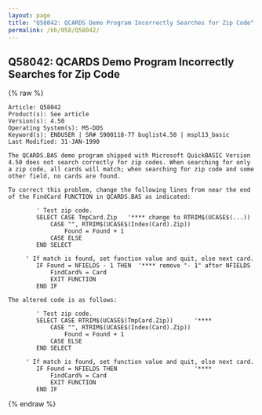```yaml
---
layout: page
title: "Q58042: QCARDS Demo Program Incorrectly Searches for Zip Code"
permalink: /kb/058/Q58042/
---
```


## Q58042: QCARDS Demo Program Incorrectly Searches for Zip Code

{% raw %}

	Article: Q58042
	Product(s): See article
	Version(s): 4.50
	Operating System(s): MS-DOS
	Keyword(s): ENDUSER | SR# S900118-77 buglist4.50 | mspl13_basic
	Last Modified: 31-JAN-1990
	
	The QCARDS.BAS demo program shipped with Microsoft QuickBASIC Version
	4.50 does not search correctly for zip codes. When searching for only
	a zip code, all cards will match; when searching for zip code and some
	other field, no cards are found.
	
	To correct this problem, change the following lines from near the end
	of the FindCard FUNCTION in QCARDS.BAS as indicated:
	
	        ' Test zip code.
	        SELECT CASE TmpCard.Zip   '**** change to RTRIM$(UCASE$(...))
	            CASE "", RTRIM$(UCASE$(Index(Card).Zip))
	                Found = Found + 1
	            CASE ELSE
	        END SELECT
	
	     ' If match is found, set function value and quit, else next card.
	        IF Found = NFIELDS - 1 THEN  '**** remove "- 1" after NFIELDS
	            FindCard% = Card
	            EXIT FUNCTION
	        END IF
	
	The altered code is as follows:
	
	        ' Test zip code.
	        SELECT CASE RTRIM$(UCASE$(TmpCard.Zip))      '****
	            CASE "", RTRIM$(UCASE$(Index(Card).Zip))
	                Found = Found + 1
	            CASE ELSE
	        END SELECT
	
	     ' If match is found, set function value and quit, else next card.
	        IF Found = NFIELDS THEN                      '****
	            FindCard% = Card
	            EXIT FUNCTION
	        END IF

{% endraw %}
